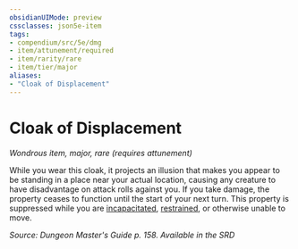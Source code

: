 ```yaml
---
obsidianUIMode: preview
cssclasses: json5e-item
tags:
- compendium/src/5e/dmg
- item/attunement/required
- item/rarity/rare
- item/tier/major
aliases: 
- "Cloak of Displacement"
---
```

# Cloak of Displacement
*Wondrous item, major, rare (requires attunement)*  


While you wear this cloak, it projects an illusion that makes you appear to be standing in a place near your actual location, causing any creature to have disadvantage on attack rolls against you. If you take damage, the property ceases to function until the start of your next turn. This property is suppressed while you are [incapacitated](2-Mechanics/CLI/rules/conditions.md#Incapacitated), [restrained](2-Mechanics/CLI/rules/conditions.md#Restrained), or otherwise unable to move.

*Source: Dungeon Master's Guide p. 158. Available in the <span title='Systems Reference Document (5.1)'>SRD</span>*